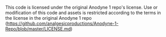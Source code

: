 This code is licensed under the original Anodyne 1 repo's license. 
Use or modification of this code and assets is restricted according to the terms in the license in the original Anodyne 1 repo (https://github.com/analgesicproductions/Anodyne-1-Repo/blob/master/LICENSE.md)
